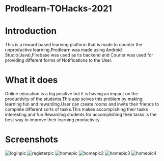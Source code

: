 # Prodlearn-TOHacks-2021

# Introduction
This is a reward based learning platform that is made to counter the unproductive learning.Prodlearn was made using Android Studio(Java),Firebase was used as its backend and Courier was used for providing different forms of Notifications to the User.

# What it does
Online education is a big positive but it is having an impact on the
productivity of the students.This app solves this problem by making learning fun and rewarding.User can create rooms and invite their friends to complete different
sorts of tasks.This makes accomplishing their tasks interesting and fun.Rewarding students for accomplishing their tasks is the best way to improve their learning 
productivity.

# Screenshots
![loginpic](https://user-images.githubusercontent.com/71138488/117576270-ee3da380-b102-11eb-8572-0f243dc99b5e.jpg)
![registerpic](https://user-images.githubusercontent.com/71138488/117576283-f4cc1b00-b102-11eb-9572-c38db1062ebf.jpg)
![homepic](https://user-images.githubusercontent.com/71138488/117576288-f85fa200-b102-11eb-8433-8d54b024450e.jpg)
![homepic2](https://user-images.githubusercontent.com/71138488/117576290-fac1fc00-b102-11eb-8338-e87f728ae12b.jpg)
![homepic3](https://user-images.githubusercontent.com/71138488/117576292-fd245600-b102-11eb-83a2-69c976c04330.jpg)
![homepic4](https://user-images.githubusercontent.com/71138488/117576294-ff86b000-b102-11eb-9164-0bed54f8057a.jpg)

